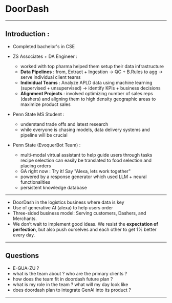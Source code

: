 # DoorDash 
---

## Introduction :

- Completed bachelor's in CSE
- ZS Associates + DA Engineer : 
	- worked with top pharma helped them setup their data infrastructure 
	- **Data Pipelines** : from, Extract + Ingestion -> QC + B.Rules to agg -> serve individual client teams 
	- **Individual Teams** : Analyze APLD data using machine learning (supervised + unsupervised) -> identify KPIs + business decisions 
	- **Alignment Projects** : involved optimizing number of sales reps (dashers) and aligning them to high density geographic areas to maximize product sales 

- Penn State MS Student : 
	- understand trade offs and latest research 
	- while everyone is chasing models, data delivery systems and pipeline will be crucial 

- Penn State (EvoquerBot Team) :
	- multi-modal virtual assistant to help guide users through tasks recipe selection can easily be translated to food selection and placing orders
	- GA right now : Try it! Say "Alexa, lets work together"
	- powered by a response generator which used LLM + neural functionalities 
	- persistent knowledge database 

---

- DoorDash in the logistics business where data is key 
- Use of generative AI (alexa) to help users order
- Three-sided business model: Serving customers, Dashers, and Merchants. 
- We don’t wait to implement good ideas. We resist the **expectation of perfection**, but also push ourselves and each other to get 1% better every day.

---

## Questions 

- E-GUA-ZU ? 
- what is the team about ? who are the primary clients ? 
- how does the team fit in doordash  future plan ? 
- what is my role in the team ? what will my day look like 
- does doordash plan to integrate GenAI into its product ? 

---